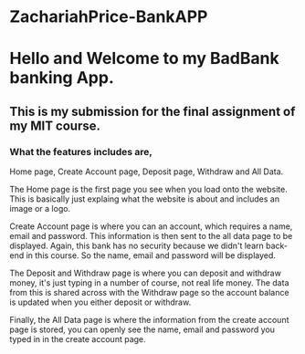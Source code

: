 # ZachariahPrice-BankAPP

# Hello and Welcome to my BadBank banking App.

## This is my submission for the final assignment of my MIT course.

 ### What the features includes are, 

Home page, Create Account page, Deposit page, Withdraw and All Data.

The Home page is the first page you see when you load onto the website. This is basically just explaing what the website is about and includes an image or a logo. 

Create Account page is where you can an account, which requires a name, email and password. This information is then sent to the all data page to be displayed. Again, this bank has no security because we didn't learn back-end in this course. So the name, email and password will be displayed.

The Deposit and Withdraw page is where you can deposit and withdraw money, it's just typing in a number of course, not real life money. The data from this is shared across with the Withdraw page so the account balance is updated when you either deposit or withdraw.

Finally, the All Data page is where the information from the create account page is stored, you can openly see the name, email and password you typed in in the create account page.

